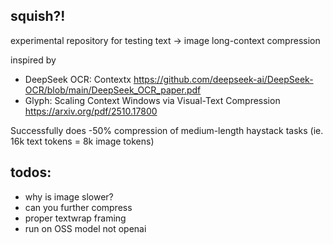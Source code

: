 ## squish?! 

experimental repository for testing text -> image long-context compression

inspired by 
- DeepSeek OCR: Contextx https://github.com/deepseek-ai/DeepSeek-OCR/blob/main/DeepSeek_OCR_paper.pdf
- Glyph: Scaling Context Windows via Visual-Text Compression https://arxiv.org/pdf/2510.17800 

Successfully does -50% compression of medium-length haystack tasks (ie. 16k text tokens = 8k image tokens)

## todos:
- why is image slower?
- can you further compress
- proper textwrap framing
- run on OSS model not openai